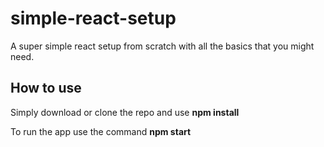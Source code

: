 # simple-react-setup

A super simple react setup from scratch with all the basics that you might need.

## How to use

Simply download or clone the repo and use **npm install**

To run the app use the command **npm start**
